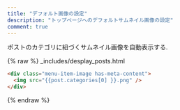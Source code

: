 ```yaml
---
title: "デフォルト画像の設定"
description: "トップページへのデフォルトサムネイル画像の設定"
comment: true
---
```



ポストのカテゴリに紐づくサムネイル画像を自動表示する.  


{% raw %}
_includes/desplay_posts.html
```html
<div class="menu-item-image has-meta-content">
  <img src="{{post.categories[0] }}.png" />
</div>

```

{% endraw %}